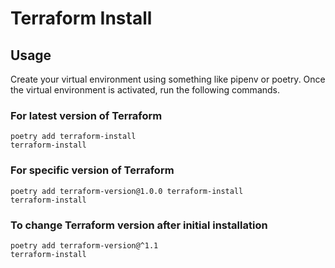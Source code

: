 # Terraform Install

## Usage

Create your virtual environment using something like pipenv or poetry. Once the virtual environment is activated, run the following commands.

### For latest version of Terraform

```shell
poetry add terraform-install
terraform-install
```

### For specific version of Terraform

```shell
poetry add terraform-version@1.0.0 terraform-install
terraform-install
```

### To change Terraform version after initial installation

```shell
poetry add terraform-version@^1.1
terraform-install
```
